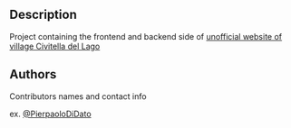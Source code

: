 ## Description

Project containing the frontend and backend side of <a href="https://civitelladellago.com">unofficial website of village Civitella del Lago</a>


## Authors

Contributors names and contact info

ex. [@PierpaoloDiDato](https://github.com/pierpaolo1989)

